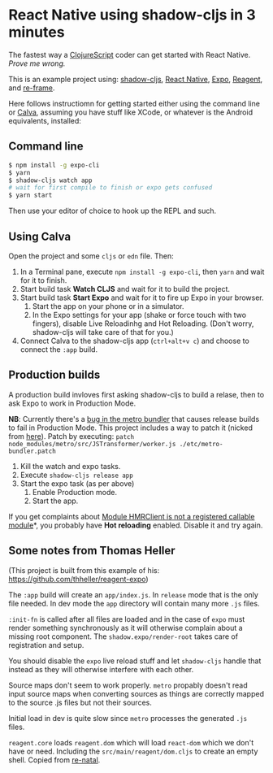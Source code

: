 # React Native using shadow-cljs in 3 minutes

The fastest way a [ClojureScript](https://clojurescript.org/) coder can get started with React Native. *Prove me wrong.*

This is an example project using: [shadow-cljs](https://github.com/thheller/shadow-cljs), [React Native](https://facebook.github.io/react-native/), [Expo](https://expo.io/), [Reagent](https://reagent-project.github.io/), and [re-frame](https://github.com/Day8/re-frame).

Here follows instructiomn for getting started either using the command line or [Calva](http://github.com/BetterThanTomorrow/calva), assuming you have stuff like XCode, or whatever is the Android equivalents, installed:

## Command line
```sh
$ npm install -g expo-cli
$ yarn
$ shadow-cljs watch app
# wait for first compile to finish or expo gets confused
$ yarn start
```

Then use your editor of choice to hook up the REPL and such.

## Using Calva

Open the project and some `cljs` or `edn` file. Then:

1. In a Terminal pane, execute `npm install -g expo-cli`, then `yarn` and wait for it to finish.
1. Start build task **Watch CLJS** and wait for it to build the project.
1. Start build task **Start Expo** and wait for it to fire up Expo in your browser.
   1. Start the app on your phone or in a simulator.
   1. In the Expo settings for your app (shake or force touch with two fingers), disable Live Reloadinhg and Hot Reloading. (Don't worry, shadow-cljs will take care of that for you.)
1. Connect Calva to the shadow-cljs app (`ctrl+alt+v c`) and choose to connect the `:app` build.


## Production builds

A production build invloves first asking shadow-cljs to build a relase, then to ask Expo to work in Production Mode.

**NB**: Currently there's a [bug in the metro bundler](https://github.com/facebook/metro/issues/291) that causes release builds to fail in Production Mode. This project includes a way to patch it (nicked from [here](https://github.com/drapanjanas/re-natal/issues/203)). Patch by executing: `patch node_modules/metro/src/JSTransformer/worker.js ./etc/metro-bundler.patch`

1. Kill the watch and expo tasks.
1. Execute `shadow-cljs release app`
1. Start the expo task (as per above)
   1. Enable Production mode.
   1. Start the app.

If you get complaints about [Module HMRClient is not a registered callable module](https://github.com/expo/expo/issues/916)*, you probably have **Hot reloading** enabled. Disable it and try again.

## Some notes from Thomas Heller

(This project is built from this example of his: https://github.com/thheller/reagent-expo)

The `:app` build will create an `app/index.js`. In `release` mode that is the only file needed. In dev mode the `app` directory will contain many more `.js` files.

`:init-fn` is called after all files are loaded and in the case of `expo` must render something synchronously as it will otherwise complain about a missing root component. The `shadow.expo/render-root` takes care of registration and setup.

You should disable the `expo` live reload stuff and let `shadow-cljs` handle that instead as they will otherwise interfere with each other.

Source maps don't seem to work properly. `metro` propably doesn't read input source maps when converting sources as things are correctly mapped to the source .js files but not their sources.

Initial load in dev is quite slow since `metro` processes the generated `.js` files.

`reagent.core` loads `reagent.dom` which will load `react-dom` which we don't have or need. Including the `src/main/reagent/dom.cljs` to create an empty shell. Copied from [re-natal](https://github.com/drapanjanas/re-natal/blob/master/resources/cljs-reagent6/reagent_dom.cljs).